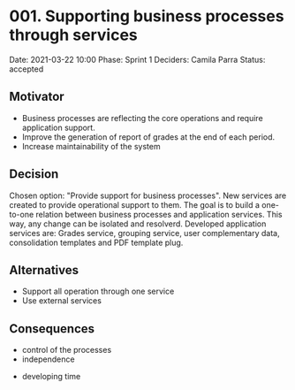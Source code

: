 # 001. Supporting business processes through services

Date: 2021-03-22 10:00
Phase: Sprint 1
Deciders: Camila Parra
Status: accepted

## Motivator

* Business processes are reflecting the core operations and require application support.
* Improve the generation of report of grades at the end of each period.
* Increase maintainability of the system

## Decision

Chosen option: "Provide support for business processes". New services are created to provide operational support to them. The goal is to build a one-to-one relation between business processes and application services. This way, any change can be isolated and resolverd. Developed application services are: Grades service, grouping service, user complementary data, consolidation templates and PDF template plug. 

## Alternatives

* Support all operation through one service
* Use external services

## Consequences

+ control of the processes
+ independence
- developing time